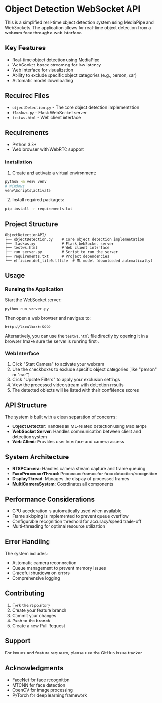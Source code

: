 # Object Detection WebSocket API

This is a simplified real-time object detection system using MediaPipe and WebSockets. The application allows for real-time object detection from a webcam feed through a web interface.

## Key Features

- Real-time object detection using MediaPipe
- WebSocket-based streaming for low latency
- Web interface for visualization
- Ability to exclude specific object categories (e.g., person, car)
- Automatic model downloading

## Required Files

- `objectDetection.py` - The core object detection implementation
- `flaskws.py` - Flask WebSocket server
- `testws.html` - Web client interface

## Requirements

- Python 3.8+
- Web browser with WebRTC support

### Installation

1. Create and activate a virtual environment:

```bash
python -m venv venv
# Windows
venv\Scripts\activate
```

2. Install required packages:

```bash
pip install -r requirements.txt
```

## Project Structure

```
ObjectDetectionAPI/
├── objectDetection.py    # Core object detection implementation
├── flaskws.py            # Flask WebSocket server
├── testws.html           # Web client interface
├── run_server.py         # Script to run the server
├── requirements.txt      # Project dependencies
└── efficientdet_lite0.tflite  # ML model (downloaded automatically)
```

## Usage

### Running the Application

Start the WebSocket server:

```bash
python run_server.py
```

Then open a web browser and navigate to:

```
http://localhost:5000
```

Alternatively, you can use the `testws.html` file directly by opening it in a browser (make sure the server is running first).

### Web Interface

1. Click "Start Camera" to activate your webcam
2. Use the checkboxes to exclude specific object categories (like "person" or "car")
3. Click "Update Filters" to apply your exclusion settings
4. View the processed video stream with detection results
5. The detected objects will be listed with their confidence scores

## API Structure

The system is built with a clean separation of concerns:

- **Object Detector**: Handles all ML-related detection using MediaPipe
- **WebSocket Server**: Handles communication between client and detection system
- **Web Client**: Provides user interface and camera access

## System Architecture

- **RTSPCamera**: Handles camera stream capture and frame queuing
- **FaceProcessorThread**: Processes frames for face detection/recognition
- **DisplayThread**: Manages the display of processed frames
- **MultiCameraSystem**: Coordinates all components

## Performance Considerations

- GPU acceleration is automatically used when available
- Frame skipping is implemented to prevent queue overflow
- Configurable recognition threshold for accuracy/speed trade-off
- Multi-threading for optimal resource utilization

## Error Handling

The system includes:

- Automatic camera reconnection
- Queue management to prevent memory issues
- Graceful shutdown on errors
- Comprehensive logging

## Contributing

1. Fork the repository
2. Create your feature branch
3. Commit your changes
4. Push to the branch
5. Create a new Pull Request

## Support

For issues and feature requests, please use the GitHub issue tracker.

## Acknowledgments

- FaceNet for face recognition
- MTCNN for face detection
- OpenCV for image processing
- PyTorch for deep learning framework
